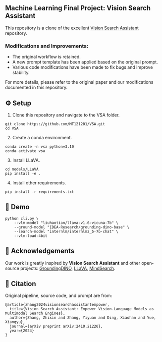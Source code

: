 ## Machine Learning Final Project: Vision Search Assistant

This repository is a clone of the excellent [Vision Search Assistant](https://arxiv.org/abs/2410.21220) repository.

### Modifications and Improvements:
- The original workflow is retained.
- A new prompt template has been applied based on the original prompt.
- Various code modifications have been made to fix bugs and improve stability.

For more details, please refer to the original paper and our modifications documented in this repository.

## ⚙️ Setup

1. Clone this repository and navigate to the VSA folder.
```
git clone https://github.com/MT121201/VSA.git
cd VSA
```

2. Create a conda environment.
```
conda create -n vsa python=3.10
conda activate vsa
```

3. Install LLaVA.
```
cd models/LLaVA
pip install -e .
```

4. Install other requirements.
```
pip install -r requirements.txt
```

## 🚀 Demo
```
python cli.py \
    --vlm-model "liuhaotian/llava-v1.6-vicuna-7b" \
    --ground-model "IDEA-Research/grounding-dino-base" \
    --search-model "internlm/internlm2_5-7b-chat" \
    --vlm-load-4bit
```

## 🙌 Acknowledgements
Our work is greatly inspired by **Vision Search Assistant** and other open-source projects: [GroundingDINO](https://github.com/IDEA-Research/GroundingDINO), [LLaVA](https://github.com/haotian-liu/LLaVA), [MindSearch](https://github.com/InternLM/MindSearch).

## 📖 Citation
Original pipeline, source code, and prompt are from:
```
@article{zhang2024visionsearchassistantempower,
  title={Vision Search Assistant: Empower Vision-Language Models as Multimodal Search Engines},
  author={Zhang, Zhixin and Zhang, Yiyuan and Ding, Xiaohan and Yue, Xiangyu},
  journal={arXiv preprint arXiv:2410.21220},
  year={2024}
}
```